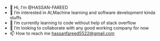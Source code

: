 - 👋 Hi, I’m @HASSAN-FAREED
- 👀 I’m interested in AI,Machine learning and software development kinda stuffs
- 🌱 I’m currently learning to code without help of stack overflow
- 💞️ I’m looking to collaborate with any good working company for now
- 📫 How to reach me hassanfareed5522@gmail.com

<!---
HASSAN-FAREED/HASSAN-FAREED is a ✨ special ✨ repository because its `README.md` (this file) appears on your GitHub profile.
You can click the Preview link to take a look at your changes.
--->
